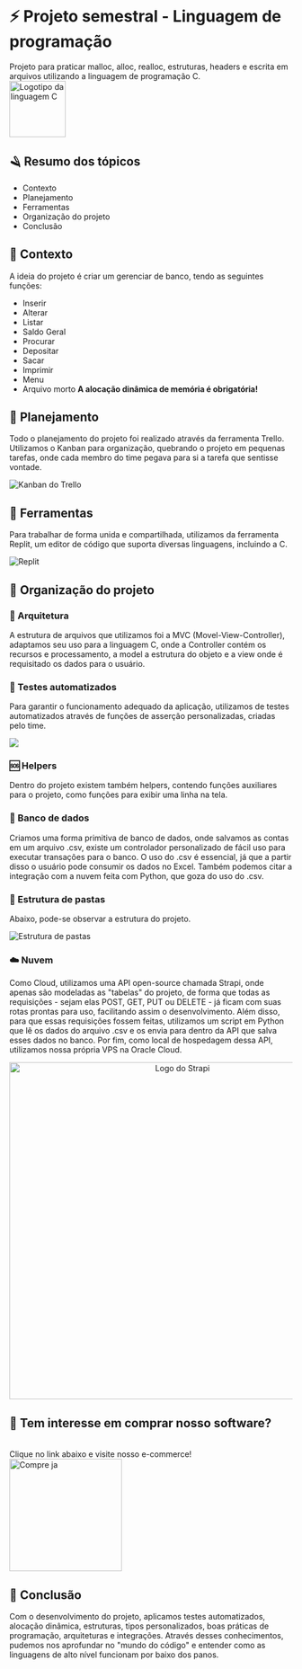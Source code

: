 # ⚡ Projeto semestral  - Linguagem de programação
Projeto para praticar malloc, alloc, realloc, estruturas, headers e escrita em arquivos utilizando a linguagem de programação C.
<br>
<img src="https://upload.wikimedia.org/wikipedia/commons/3/35/The_C_Programming_Language_logo.svg" width="100" alt="Logotipo da linguagem C"/>

## 🪒 Resumo dos tópicos
- Contexto
- Planejamento
- Ferramentas
- Organização do projeto
- Conclusão

## 📕 Contexto
A ideia do projeto é criar um gerenciar de banco, tendo as seguintes funções:
- Inserir
- Alterar
- Listar
- Saldo Geral
- Procurar
- Depositar
- Sacar
- Imprimir
- Menu
- Arquivo morto
**A alocação dinâmica de memória é obrigatória!**

## 💭 Planejamento
Todo o planejamento do projeto foi realizado através da ferramenta Trello. Utilizamos o Kanban para organização, quebrando o projeto em pequenas tarefas, onde cada membro do time pegava para si a tarefa que sentisse vontade.

<img src="https://raw.githubusercontent.com/manzolimatheus/projeto-lpl/main/public/img/Trello.jpg" alt="Kanban do Trello"/>

## 🔧 Ferramentas

Para trabalhar de forma unida e compartilhada, utilizamos da ferramenta Replit, um editor de código que suporta diversas linguagens, incluindo a C.

<img src="https://replit.com/public/images/ogBanner.png" alt="Replit"/>

## 💼 Organização do projeto

### 🏯 Arquitetura
A estrutura de arquivos que utilizamos foi a MVC (Movel-View-Controller), adaptamos seu uso para a linguagem C, onde a Controller contém os recursos e processamento, a model a estrutura do objeto e a view onde é requisitado os dados para o usuário.

### 🤖 Testes automatizados
Para garantir o funcionamento adequado da aplicação, utilizamos de testes automatizados através de funções de asserção personalizadas, criadas pelo time.

<img src="https://raw.githubusercontent.com/manzolimatheus/projeto-lpl/main/public/img/Testes.jpg">

### 🆘 Helpers
Dentro do projeto existem também helpers, contendo funções auxiliares para o projeto, como funções para exibir uma linha na tela.

### 🎲 Banco de dados
Criamos uma forma primitiva de banco de dados, onde salvamos as contas em um arquivo .csv, existe um controlador personalizado de fácil uso para executar transações para o banco. O uso do .csv é essencial, já que a partir disso o usuário pode consumir os dados no Excel. Também podemos citar a integração com a nuvem feita com Python, que goza do uso do .csv.

### 📁 Estrutura de pastas
Abaixo, pode-se observar a estrutura do projeto.

<img src="https://github.com/manzolimatheus/projeto-lpl/blob/main/public/img/Pastas.jpg?raw=true" alt="Estrutura de pastas" />

### ☁️ Nuvem
Como Cloud, utilizamos uma API open-source chamada Strapi, onde apenas são modeladas as "tabelas" do projeto, de forma que todas as requisições - sejam elas POST, GET, PUT ou DELETE - já ficam com suas rotas prontas para uso, facilitando assim o desenvolvimento. Além disso, para que essas requisições fossem feitas, utilizamos um script em Python que lê os dados do arquivo .csv e os envia para dentro da API que salva esses dados no banco.
Por fim, como local de hospedagem dessa API, utilizamos nossa própria VPS na Oracle Cloud.

<center><img src="https://github.com/manzolimatheus/projeto-lp/blob/main/public/img/logo%20strapi.jpg?raw=true" alt="Logo do Strapi" width="600"></center>

## 🛒 Tem interesse em comprar nosso software?
<br>
Clique no link abaixo e visite nosso e-commerce!
<br>
<a href="https://manzolimatheus.github.io/projeto-lp-site/">
<img src="https://d15k2d11r6t6rl.cloudfront.net/public/users/Integrators/8acbeec7-ece8-4e66-9ac5-d1a10a4369ba/test1-clientside/BUTTON/New%20Button/OrderNow.gif" alt="Compre ja" width="200">
</a>

## 🌱 Conclusão
Com o desenvolvimento do projeto, aplicamos testes automatizados, alocação dinâmica, estruturas, tipos personalizados, boas práticas de programação, arquiteturas e integrações. Através desses conhecimentos, pudemos nos aprofundar no "mundo do código" e entender como as linguagens de alto nível funcionam por baixo dos panos.
